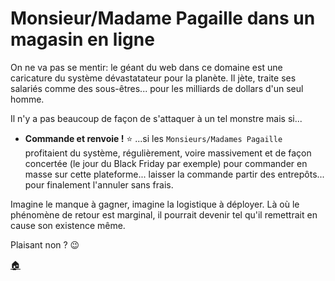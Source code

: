 # Monsieur/Madame Pagaille dans un magasin en ligne

On ne va pas se mentir: le géant du web dans ce domaine est une caricature du système dévastatateur pour la planète. Il jète, traite ses salariés comme des sous-êtres... pour les milliards de dollars d'un seul homme.

Il n'y a pas beaucoup de façon de s'attaquer à un tel monstre mais si...

- **Commande et renvoie !** :star:
  ...si les `Monsieurs/Madames Pagaille` profitaient du système, régulièrement, voire massivement et de façon concertée (le jour du Black Friday par exemple) pour commander en masse sur cette plateforme... laisser la commande partir des entrepôts... pour finalement l'annuler sans frais.

Imagine le manque à gagner, imagine la logistique à déployer. Là où le phénomène de retour est marginal, il pourrait devenir tel qu'il remettrait en cause son existence même. 

Plaisant non ? :wink:

[:house:](README.md)
